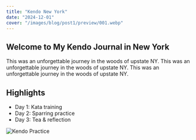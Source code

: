 ```yaml
---
title: "Kendo New York"
date: "2024-12-01"
cover: "/images/blog/post1/preview/001.webp"
---
```


## Welcome to My Kendo Journal in New York

This was an unforgettable journey in the woods of upstate NY.
This was an unforgettable journey in the woods of upstate NY.
This was an unforgettable journey in the woods of upstate NY.

## Highlights

- Day 1: Kata training
- Day 2: Sparring practice
- Day 3: Tea & reflection

![Kendo Practice](/images/blog/post1/preview/002.webp)
